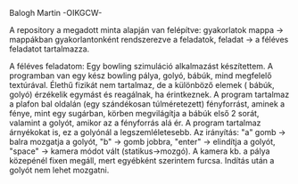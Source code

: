 Balogh Martin -OIKGCW-

A repository a megadott minta alapján van felépítve: gyakorlatok mappa -> mappákban gyakorlantonként rendszerezve a feladatok, feladat -> a féléves feladatot tartalmazza.

A féléves feladatom: Egy bowling szimuláció alkalmazást készítettem. A programban van egy kész bowling pálya, golyó, bábúk, mind megfelelő textúrával. Élethű fizikát nem tartalmaz, de a különböző elemek ( bábúk, golyó) érzékelik egymást és reagálnak, ha érintkeznek. A program tartalmaz a plafon bal oldalán (egy szándékosan túlméretezett) fényforrást, aminek a fénye, mint egy sugárban, körben megvilágítja a bábúk első 2 sorát, valamint a golyót, amikor az a fényforrás alá ér. A program tartalmaz árnyékokat is, ez a golyónál a legszemléletesebb. Az irányítás: "a" gomb -> balra mozgatja a golyót, "b" -> gomb jobbra, "enter" -> elindítja a golyót, "space" -> kamera módot vált (statikus->mozgó). A kamera kb. a pálya közepénél fixen megáll, mert egyébként szerintem furcsa. Indítás után a golyót nem lehet mozgatni. 
